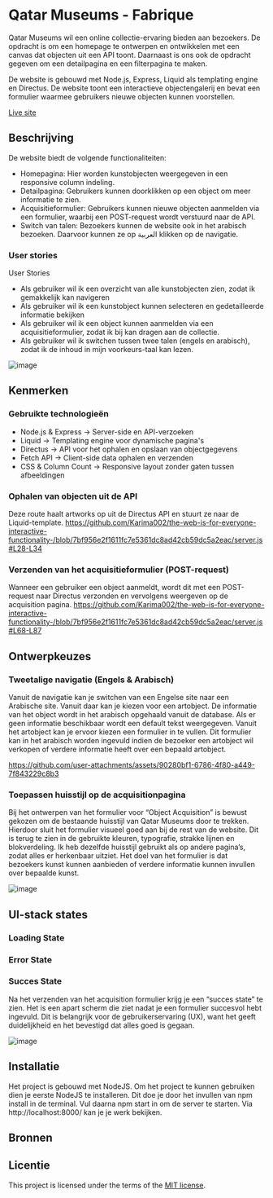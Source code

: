 
# Qatar Museums - Fabrique
Qatar Museums wil een online collectie-ervaring bieden aan bezoekers. De opdracht is om een homepage te ontwerpen en ontwikkelen met een canvas dat objecten uit een API toont. Daarnaast is ons ook de opdracht gegeven om een detailpagina en een filterpagina te maken.

De website is gebouwd met Node.js, Express, Liquid als templating engine en Directus. De website toont een interactieve objectengalerij en bevat een formulier waarmee gebruikers nieuwe objecten kunnen voorstellen.

[Live site](https://the-web-is-for-everyone-interactive-z6p6.onrender.com/)


## Beschrijving

De website biedt de volgende functionaliteiten:

- Homepagina: Hier worden kunstobjecten weergegeven in een responsive column indeling.
- Detailpagina: Gebruikers kunnen doorklikken op een object om meer informatie te zien.
- Acquisitieformulier: Gebruikers kunnen nieuwe objecten aanmelden via een formulier, waarbij een POST-request wordt verstuurd naar de API.
- Switch van talen: Bezoekers kunnen de website ook in het arabisch bezoeken. Daarvoor kunnen ze op العربية klikken op de navigatie.

### User stories
User Stories

- Als gebruiker wil ik een overzicht van alle kunstobjecten zien, zodat ik gemakkelijk kan navigeren
- Als gebruiker wil ik een kunstobject kunnen selecteren en gedetailleerde informatie bekijken
- Als gebruiker wil ik een object kunnen aanmelden via een acquisitieformulier, zodat ik bij kan dragen aan de collectie.
- Als gebruiker wil ik switchen tussen twee talen (engels en arabisch), zodat ik de inhoud in mijn voorkeurs-taal kan lezen.

![image](https://github.com/user-attachments/assets/1aced930-748d-4629-b1ff-303a187d05da)

## Kenmerken
### Gebruikte technologieën

- Node.js & Express → Server-side en API-verzoeken
- Liquid → Templating engine voor dynamische pagina's
- Directus → API voor het ophalen en opslaan van objectgegevens
- Fetch API → Client-side data ophalen en verzenden
- CSS & Column Count → Responsive layout zonder gaten tussen afbeeldingen

### Ophalen van objecten uit de API
Deze route haalt artworks op uit de Directus API en stuurt ze naar de Liquid-template.
https://github.com/Karima002/the-web-is-for-everyone-interactive-functionality-/blob/7bf956e2f1611fc7e5361dc8ad42cb59dc5a2eac/server.js#L28-L34

### Verzenden van het acquisitieformulier (POST-request)
Wanneer een gebruiker een object aanmeldt, wordt dit met een POST-request naar Directus verzonden en vervolgens weergeven op de acquisition pagina.
https://github.com/Karima002/the-web-is-for-everyone-interactive-functionality-/blob/7bf956e2f1611fc7e5361dc8ad42cb59dc5a2eac/server.js#L68-L87




## Ontwerpkeuzes
### Tweetalige navigatie (Engels & Arabisch)
Vanuit de navigatie kan je switchen van een Engelse site naar een Arabische site. Vanuit daar kan je kiezen voor een artobject. De informatie van het object wordt in het arabisch opgehaald vanuit de database. Als er geen informatie beschikbaar wordt een default tekst weergegeven. Vanuit het artobject kan je ervoor kiezen een formulier in te vullen. Dit formulier kan in het arabisch worden ingevuld indien de bezoeker een artobject wil verkopen of verdere informatie heeft over een bepaald artobject. 

https://github.com/user-attachments/assets/90280bf1-6786-4f80-a449-7f843229c8b3


### Toepassen huisstijl op de acquisitionpagina
Bij het ontwerpen van het formulier voor “Object Acquisition” is bewust gekozen om de bestaande huisstijl van Qatar Museums door te trekken. Hierdoor sluit het formulier visueel goed aan bij de rest van de website. Dit is terug te zien in de gebruikte kleuren, typografie, strakke lijnen en blokverdeling. Ik heb dezelfde huisstijl gebruikt als op andere pagina’s, zodat alles er herkenbaar uitziet. Het doel van het formulier is dat bezoekers kunst kunnen aanbieden of verdere informatie kunnen invullen over bepaalde kunst. 

![image](https://github.com/user-attachments/assets/638b4f94-a7b9-4535-bbfd-43b0b0929ac4)

## UI-stack states

### Loading State

### Error State

### Succes State
Na het verzenden van het acquisition formulier krijg je een “succes state”  te zien. Het is een apart scherm die ziet nadat je een formulier succesvol hebt ingevuld. Dit is belangrijk voor de gebruikerservaring (UX), want het geeft duidelijkheid en het bevestigd dat alles goed is gegaan. 

![image](https://github.com/user-attachments/assets/1f615669-9414-4b77-a6f7-85189ad3a813)

## Installatie
<!-- Bij Installatie staat hoe een andere developer aan jouw repo kan werken -->
Het project is gebouwd met NodeJS. Om het project te kunnen gebruiken dien je eerste NodeJS te installeren. Dit doe je door het invullen van npm install in de terminal. Vul daarna npm start in om de server te starten. Via http://localhost:8000/ kan je je werk bekijken. 

## Bronnen

## Licentie

This project is licensed under the terms of the [MIT license](./LICENSE).
